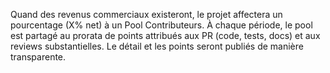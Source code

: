 Quand des revenus commerciaux existeront, le projet affectera un pourcentage
(X% net) à un Pool Contributeurs. À chaque période, le pool est partagé au prorata
de points attribués aux PR (code, tests, docs) et aux reviews substantielles.
Le détail et les points seront publiés de manière transparente.
